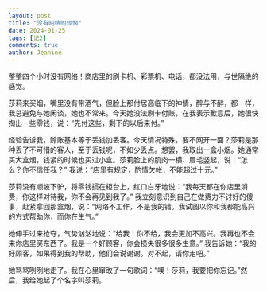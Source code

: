 ```yaml
---
layout: post
title: "没有网络的烦恼"
date: 2024-01-25
tags: [记2]
comments: true
author: Jeanine 
---
```

整整四个小时没有网络！商店里的刷卡机、彩票机、电话，都没法用，与世隔绝的感觉。

莎莉来买烟，嘴里没有带酒气，但脸上那付居高临下的神情，醉与不醉，都一样，我总避免与她闲谈，她也不常来。今天她没法刷卡付账，在我表示歉意后，她很快掏出一些零钱，说：“先付这些，剩下的以后来付。”

经验告诉我，赊账基本等于丢钱加丢客。今天情况特殊，要不网开一面？莎莉是那种丢了不可惜的客人，至于丢钱呢，不如少丢点。想罢，我取出一盒小烟。她通常买大盒烟，钱紧的时候也买过小盒。莎莉脸上的肌肉一横、眉毛竖起，说：“怎么？你不信任我？”
我说：“店里有规定，酌情欠帐，不能超过十元。”

莎莉没有顺坡下驴，将零钱掼在柜台上，红口白牙地说：“我每天都在你店里消费，你这样对待我，你不会再见到我了。”
我立刻意识到自己在做费力不讨好的傻事，赶紧拿回那盒烟，说：“网络不工作，不是我的错。我试图以你和我都能高兴的方式帮助你，而你在生气。”

她伸手过来抢夺，气势汹汹地说：“给我！你不给，我会更加不高兴。我再也不会来你店里买东西了。我是一个好顾客，你会损失很多很多生意。”
我告诉她：“我的好顾客，如果得到我的帮助，他们会说谢谢。对不起，请你走吧。”

她骂骂咧咧地走了。我在心里窜改了一句歌词：“噢！莎莉，我要把你忘记。”然后，我给她起了个名字叫莎莉。
